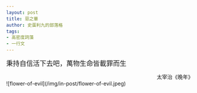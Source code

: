 ```yaml
---
layout: post
title: 惡之華
author: 史蛋利九的部落格
tags:
- 高密度詞藻
- 一行文
---
```


<span style="font-size: large;">秉持自信活下去吧，萬物生命皆載罪而生
</span>
<div style="text-align: right;">
太宰治《晚年》
</div>
![flower-of-evil](/img/in-post/flower-of-evil.jpeg)

